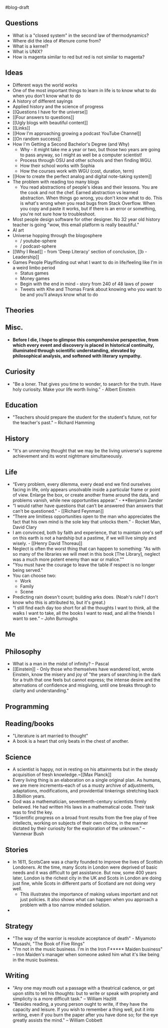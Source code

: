 #blog-draft 

## Questions
- What is a "closed system" in the second law of thermodynamics?
- Where did the idea of #tenure come from?
- What is a kernel?
- What is UNIX?
- How is magenta similar to red but red is not similar to magenta?


## Ideas
- Different ways the world works
- One of the most important things to learn in life is to know what to do when you don't know what to do
- A history of different sayings
- Applied history and the science of progress
- [[Questions I have for the universe]]
- [[Four answers to questions]]
- [[Ugly blogs with beautiful content]]
- [[Links]]
- [[How I'm approaching growing a podcast YouTube Channel]]
- [[On random success]]
- How I'm Getting a Second Bachelor's Degree (and Why)
	- Why - it might take me a year or two, but those two years are going to pass anyway, so I might as well be a computer scientist!
	- Process through OSU and other schools and then finding WGU.
	- How their school works with Sophia
	- How the courses work with WGU (cost, duration, term)
- [[How to create the perfect analog and digital note-taking system]]
- The problem with reading too many blogs
	- You read abstractions of people's ideas and their lessons. You are the cook and not the chef. Earned abstraction vs learned abstraction. When things go wrong, you don't know what to do. This is what's wrong when you read bugs from Stack Overflow. When you copy and paste it works, but if there is an error or something, you're not sure how to troubleshoot.
- Most people design software for other designer. No 32 year old history teacher is going "wow, this email platform is really beautiful."
- AI art
- Universe hopping through the blogosphere
	- / youtube-sphere
	- / podcast-sphere
- [[Why I Read]] - from 'Deep Literacy' section of conclusion, [[b - Leadership]]
- Games People Play/finding out what I want to do in life/feeling like I'm in a weird limbo period
	- Status games
	- Money games
	- Begin with the end in mind - story from 240 of 48 laws of power
	- Tweets with Khe and Thomas Frank about knowing who you want to be and you'll always know what to do

## Theories


## Misc.
- **Before I die, I hope to glimpse this comprehensive perspective, from which every event and discovery is placed in historical continuity, illuminated through scientific understanding, elevated by philosophical analysis, and softened with literary sympathy.** 


## Curiosity
- "Be a loner. That gives you time to wonder, to search for the truth. Have holy curiosity. Make your life worth living." - Albert Einstein


## Education
- "Teachers should prepare the student for the student's future, not for the teacher's past." – Richard Hamming



## History
- "It's an unnerving thought that we may be the living universe's supreme achievement and its worst nightmare simultaneously.


## Life
- “Every problem, every dilemma, every dead end we find ourselves facing in life, only appears unsolvable inside a particular frame or point of view. Enlarge the box, or create another frame around the data, and problems vanish, while new opportunities appear.” - **Benjamin Zander 
- “I would rather have questions that can’t be answered than answers that can’t be questioned.” - [[Richard Feynman]]
- “There are limitless opportunities open to the man who appreciates the fact that his own mind is the sole key that unlocks them.” - Rocket Man, David Clary
- I am convinced, both by faith and experience, that to maintain one's self on this earth is not a hardship but a pastime, if we will live simply and wisely. - [[Henry David Thoreau]]
- Neglect is often the worst thing that can happen to something: "As with so many of the libraries we will meet in this book [The Library], neglect was a much more potent enemy than war or malice.""
- "You must have the courage to leave the table if respect is no longer being served."
- You can choose two:
	- Work
	- Family
	- Scene
- Predicting rain doesn't count; building arks does. (Noah's rule? I don't know who this is attributed to, but it's great.)
- “I still find each day too short for all the thoughts I want to think, all the walks I want to take, all the books I want to read, and all the friends I want to see.” – John Burroughs
## Me

## Philosophy
- What is a man in the midst of infinity? – Pascal
- [[Einstein]] - Only those who themselves have wandered lost, wrote Einstein, know the misery and joy of "the years of searching in the dark for a truth that one feels but cannot express; the intense desire and the alternations of confidence and misgiving, until one breaks through to clarity and understanding."

## Programming

## Reading/books
- "Literature is art married to thought"
-  A book is a heart that only beats in the chest of another.

## Science
- A scientist is happy, not in resting on his attainments but in the steady acquisition of fresh knowledge.~[[Max Planck]]
- Every living thing is an elaboration on a single original plan. As humans, we are mere increments–each of us a musty archive of adjustments, adaptations, modifications, and providential tinkerings stretching back 3.8billion years.
- God was a mathematician, seventeenth-century scientists firmly believed. He had written His laws in a mathematical code. Their task was to find the key. 
- "Scientific progress on a broad front results from the free play of free intellects, working on subjects of their own choice, in the manner dictated by their curiosity for the exploration of the unknown." – Vannevar Bush

## Stories
- In 1611, ScotsCare was a charity founded to improve the lives of Scottish Londoners. At the time, many Scots in London were deprived of basic needs and it was difficult to get assistance. But now, some 400 years later, London is the richest city in the UK and Scots in London are doing just fine, while Scots in different parts of Scotland are not doing very well.
	- This illustrates the importance of making values important and not just policies. It also shows what can happen when you approach a problem with a too narrow minded solution.
- 


## Strategy
- "The way of the warrior is resolute acceptance of death" - Miyamoto Musashi, "The Book of Five Rings"
- "I'm not in the music business. I'm in the Iron F***** Maiden business" – Iron Maiden's manager when someone asked him what it's like being in the music business.

## Writing
- "Any one may mouth out a passage with a theatrical cadence, or get upon stilts to tell his thoughts: but to write or speak with propriety and simplicity is a more difficult task." – William Hazlitt
- "Besides reading, a young person ought to write, if they have the capacity and leisure. If you wish to remember a thing well, put it into writing, even if you burn the paper after you have done so; for the eye greatly assists the mind." – William Cobbett